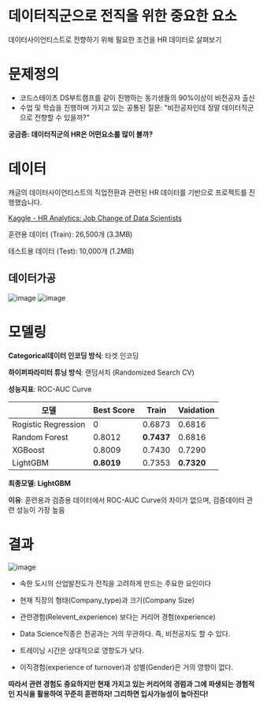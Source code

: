 # 데이터직군으로 전직을 위한 중요한 요소

데이터사이언티스트로 전향하기 위해 필요한 조건을 HR 데이터로 살펴보기


# 문제정의
- 코드스테이츠 DS부트캠프를 같이 진행하는 동기생들의 90%이상이 비전공자 출신
- 수업 및 학습을 진행하며 가지고 있는 공통된 질문: "비전공자인데 정말 데이터직군으로 전향할 수 있을까?"

**궁금증: 데이터직군의 HR은 어떤요소를 많이 볼까?**

# 데이터
캐글의 데이터사이언티스트의 직업전환과 관련된 HR 데이터를 기반으로 프로젝트를 진행했습니다.

[Kaggle - HR Analytics: Job Change of Data Scientists](https://www.kaggle.com/arashnic/hr-analytics-job-change-of-data-scientists)

훈련용 데이터 (Train): 26,500개 (3.3MB)

테스트용 데이터 (Test): 10,000개 (1.2MB)

## 데이터가공

![image](https://user-images.githubusercontent.com/53207478/133868002-8319cde3-94e4-44ef-9fd4-7c54e683f6fb.png)
![image](https://user-images.githubusercontent.com/53207478/133867932-8fcb710f-fa87-4671-a7a9-415eee39f7b7.png)


# 모델링

**Categorical데이터 인코딩 방식**: 타겟 인코딩

**하이퍼파라미터 튜닝 방식**: 랜덤서치 (Randomized Search CV)

**성능지표**: ROC-AUC Curve


|모델 | Best Score | Train | Vaidation
|--|--|--|--|
Rogistic Regression| 0 | 0.6873 | 0.6816
Random Forest| 0.8012| **0.7437**|0.6816
XGBoost| 0.8009| 0.7430|0.7290
LightGBM| **0.8019**| 0.7353|**0.7320**

**최종모델: LightGBM**

**이유**: 훈련용과 검증용 데이터에서 ROC-AUC Curve의 차이가 없으며, 검증데이터 관련 성능이 가장 높음

# 결과

![image](https://user-images.githubusercontent.com/53207478/133868034-0f30b5e1-81f1-4a5b-81fd-4fea380f1535.png)

* 속한 도시의 산업발전도가 전직을 고려하게 만드는 주요한 요인이다

* 현재 직장의 형태(Company_type)과 크기(Company Size)

* 관련경험(Relevent_experience) 보다는 커리어 경험(experience) 

* Data Science직종은 전공과는 거의 무관하다. 즉, 비전공자도 할 수 있다.

* 트레이닝 시간은 상대적으로 영향도가 낮다. 

* 이직경험(experience of turnover)과 성별(Gender)은 거의 영향이 없다.

**따라서 관련 경험도 중요하지만 현재 가지고 있는 커리어의 경럼과 그에 파생되는 경험적인 지식을 활용하여 꾸준히 훈련하자! 그리하면 입사가능성이 높아진다!**

